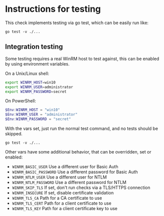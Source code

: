 Instructions for testing
========================

This check implements testing via go test, which can be easily run like:

```
go test -v ./...
```

## Integration testing

Some testing requires a real WinRM host to test against, this can be enabled by using environment variables.

On a Unix/Linux shell:

```bash
export WINRM_HOST=win10
export WINRM_USER=administrator
export WINRM_PASSWORD=secret
```

On PowerShell:

```powershell
$Env:WINRM_HOST = "win10"
$Env:WINRM_USER = "administrator"
$Env:WINRM_PASSWORD = "secret"
```

With the vars set, just run the normal test command, and no tests should be skipped.

```
go test -v ./...
```

Other vars have some additional behavior, that can be overridden, set or enabled:

* `WINRM_BASIC_USER` Use a different user for Basic Auth
* `WINRM_BASIC_PASSWORD` Use a different password for Basic Auth
* `WINRM_NTLM_USER` Use a different user for NTLM
* `WINRM_NTLM_PASSWORD` Use a different password for NTLM
* `WINRM_SKIP_TLS` If set, don't run checks via a TLS/HTTPS connection
* `WINRM_INSECURE` If set, disable certificate validation
* `WINRM_TLS_CA` Path for a CA certificate to use
* `WINRM_TLS_CERT` Path for a client certificate to use
* `WINRM_TLS_KEY` Path for a client certificate key to use
